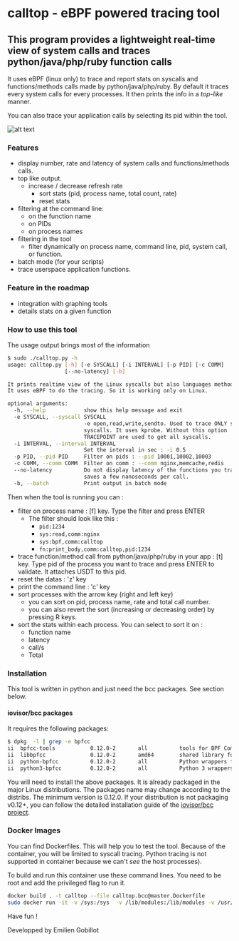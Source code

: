 # calltop - eBPF powered tracing tool

## This program provides a lightweight real-time view of **system calls** and traces **python/java/php/ruby function calls**

It uses eBPF (linux only) to trace and report stats on syscalls and functions/methods calls made by python/java/php/ruby. By default it traces every system calls for every processes. It then prints the info in a *top-like* manner.

You can also trace your application calls by selecting its pid within the tool.

![alt text](https://github.com/egobillot/calltop/raw/master/demo/calltop_python_tracing.gif "python tracing")

### Features

- display number, rate and latency of system calls and functions/methods calls.
- top like output.
  - increase / decrease refresh rate
    - sort stats (pid, process name, total count, rate)
    - reset stats
- filtering at the command line:
  - on the function name
  - on PIDs
  - on process names
- filtering in the tool
  - filter dynamically on process name, command line, pid, system call, or function.
- batch mode (for your scripts)
- trace userspace application functions.

### Feature in the roadmap

- integration with graphing tools
- details stats on a given function

### How to use this tool

The usage output brings most of the information

```bash
$ sudo ./calltop.py -h
usage: calltop.py [-h] [-e SYSCALL] [-i INTERVAL] [-p PID] [-c COMM]
                  [--no-latency] [-b]

It prints realtime view of the Linux syscalls but also languages method calls.
It uses eBPF to do the tracing. So it is working only on Linux.

optional arguments:
  -h, --help            show this help message and exit
  -e SYSCALL, --syscall SYSCALL
                        -e open,read,write,sendto. Used to trace ONLY specific
                        syscalls. It uses kprobe. Without this option
                        TRACEPOINT are used to get all syscalls.
  -i INTERVAL, --interval INTERVAL
                        Set the interval in sec : -i 0.5
  -p PID, --pid PID     Filter on pids : --pid 10001,10002,10003
  -c COMM, --comm COMM  Filter on comm : --comm nginx,memcache,redis
  --no-latency          Do not display latency of the functions you trace. It
                        saves a few nanoseconds per call.
  -b, --batch           Print output in batch mode

```

Then when the tool is running you can :

- filter on process name : [f] key. Type the filter and press ENTER
  - The filter should look like this :
    - `pid:1234`
    - `sys:read,comm:nginx`
    - `sys:bpf,comm:calltop`
    - `fn:print_body,comm:calltop,pid:1234`
- trace function/method call from python/java/php/ruby in your app : [t] key. Type pid of the process you want to trace and press ENTER to validate. It attaches USDT to this pid.
- reset the datas : 'z' key
- print the command line : 'c' key
- sort processes with the arrow key (right and left key)
  - you can sort on pid, process name, rate and total call number.
  - you can also revert the sort (increasing or decreasing order) by pressing R keys.
- sort the stats within each process. You can select to sort it on :
  - function name
  - latency
  - call/s
  - Total

### Installation

This tool is written in python and just need the bcc packages. See section below.

#### iovisor/bcc packages

It requires the following packages:

``` bash
$ dpkg  -l | grep -e bpfcc
ii  bpfcc-tools           0.12.0-2       all          tools for BPF Compiler Collection (BCC)
ii  libbpfcc              0.12.0-2       amd64        shared library for BPF Compiler Collection (BCC)
ii  python-bpfcc          0.12.0-2       all          Python wrappers for BPF Compiler Collection (BCC)
ii  python3-bpfcc         0.12.0-2       all          Python 3 wrappers for BPF Compiler Collection (BCC)
```

You will need to install the above packages. It is already packaged in the major Linux distributions. The packages name may change according to the distribs. The minimum version is 0.12.0. If your distribution is not packaging v0.12+, you can follow the detailed installation guide of the [iovisor/bcc project](https://github.com/iovisor/bcc/blob/master/INSTALL.md).

### Docker Images

You can find Dockerfiles. This will help you to test the tool. Because of the container, you will be limited to syscall tracing. Python tracing is not supported in container because we can't *see* the host processes).

To build and run this container use these command lines. You need to be root and add the privileged flag to run it.

```bash
docker build . -t calltop --file calltop.bcc@master.Dockerfile
sudo docker run -it -v /sys:/sys  -v /lib/modules:/lib/modules -v /usr/src/:/usr/src --privileged calltop
```

Have fun !

Developped by Emilien Gobillot
